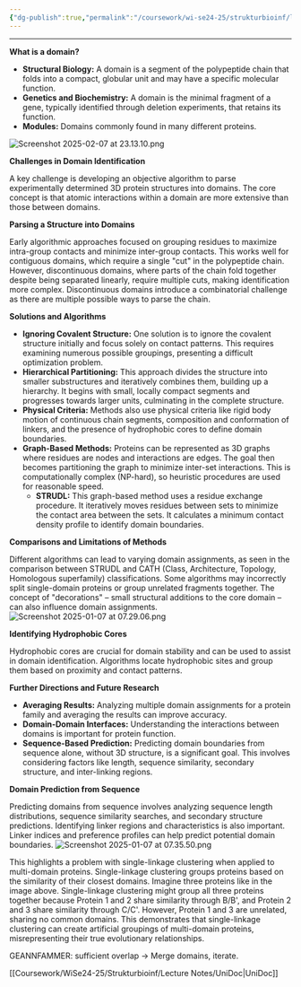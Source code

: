 ```yaml
---
{"dg-publish":true,"permalink":"/coursework/wi-se24-25/strukturbioinf/lecture-notes/l7-id-s-domains/","noteIcon":""}
---
```


---


**What is a domain?**

* **Structural Biology:** A domain is a segment of the polypeptide chain that folds into a compact, globular unit and may have a specific molecular function.
* **Genetics and Biochemistry:** A domain is the minimal fragment of a gene, typically identified through deletion experiments, that retains its function.
* **Modules:** Domains commonly found in many different proteins.

![Screenshot 2025-02-07 at 23.13.10.png](/img/user/Attachments/Screenshot%202025-02-07%20at%2023.13.10.png)

**Challenges in Domain Identification**

A key challenge is developing an objective algorithm to parse experimentally determined 3D protein structures into domains.  The core concept is that atomic interactions within a domain are more extensive than those between domains.

**Parsing a Structure into Domains**

Early algorithmic approaches focused on grouping residues to maximize intra-group contacts and minimize inter-group contacts.  This works well for contiguous domains, which require a single "cut" in the polypeptide chain. However, discontinuous domains, where parts of the chain fold together despite being separated linearly, require multiple cuts, making identification more complex. Discontinuous domains introduce a combinatorial challenge as there are multiple possible ways to parse the chain.

**Solutions and Algorithms**

* **Ignoring Covalent Structure:**  One solution is to ignore the covalent structure initially and focus solely on contact patterns. This requires examining numerous possible groupings, presenting a difficult optimization problem.
* **Hierarchical Partitioning:** This approach divides the structure into smaller substructures and iteratively combines them, building up a hierarchy. It begins with small, locally compact segments and progresses towards larger units, culminating in the complete structure.
* **Physical Criteria:** Methods also use physical criteria like rigid body motion of continuous chain segments, composition and conformation of linkers, and the presence of hydrophobic cores to define domain boundaries.
* **Graph-Based Methods:** Proteins can be represented as 3D graphs where residues are nodes and interactions are edges. The goal then becomes partitioning the graph to minimize inter-set interactions. This is computationally complex (NP-hard), so heuristic procedures are used for reasonable speed.
    * **STRUDL:** This graph-based method uses a residue exchange procedure. It iteratively moves residues between sets to minimize the contact area between the sets. It calculates a minimum contact density profile to identify domain boundaries.

**Comparisons and Limitations of Methods**

Different algorithms can lead to varying domain assignments, as seen in the comparison between STRUDL and CATH (Class, Architecture, Topology, Homologous superfamily) classifications. Some algorithms may incorrectly split single-domain proteins or group unrelated fragments together. The concept of "decorations" – small structural additions to the core domain – can also influence domain assignments.
![Screenshot 2025-01-07 at 07.29.06.png](/img/user/Attachments/Screenshot%202025-01-07%20at%2007.29.06.png)



**Identifying Hydrophobic Cores**

Hydrophobic cores are crucial for domain stability and can be used to assist in domain identification.  Algorithms locate hydrophobic sites and group them based on proximity and contact patterns.

**Further Directions and Future Research**

* **Averaging Results:** Analyzing multiple domain assignments for a protein family and averaging the results can improve accuracy.
* **Domain-Domain Interfaces:** Understanding the interactions between domains is important for protein function.
* **Sequence-Based Prediction:** Predicting domain boundaries from sequence alone, without 3D structure, is a significant goal.  This involves considering factors like length, sequence similarity, secondary structure, and inter-linking regions.

**Domain Prediction from Sequence**

Predicting domains from sequence involves analyzing sequence length distributions, sequence similarity searches, and secondary structure predictions. Identifying linker regions and characteristics is also important. Linker indices and preference profiles can help predict potential domain boundaries.
![Screenshot 2025-01-07 at 07.35.50.png](/img/user/Attachments/Screenshot%202025-01-07%20at%2007.35.50.png)

This  highlights a problem with single-linkage clustering when applied to multi-domain proteins. Single-linkage clustering groups proteins based on the similarity of their closest domains. Imagine three proteins like in the image above. 
Single-linkage clustering might group all three proteins together because Protein 1 and 2 share similarity through B/B', and Protein 2 and 3 share similarity through C/C'. However, Protein 1 and 3 are unrelated, sharing no common domains. This demonstrates that single-linkage clustering can create artificial groupings of multi-domain proteins, misrepresenting their true evolutionary relationships.

GEANNFAMMER: sufficient overlap -> Merge domains, iterate. 

[[Coursework/WiSe24-25/Strukturbioinf/Lecture Notes/UniDoc\|UniDoc]]



